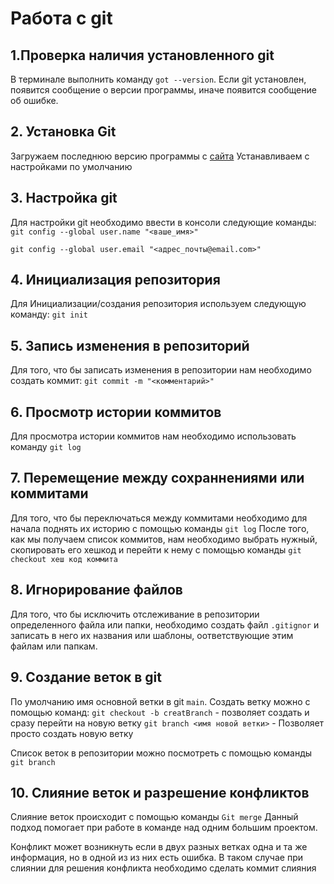 # Работа с git
## 1.Проверка наличия установленного git
В терминале выполнить команду ```got --version```. Если git установлен, появится сообщение о версии программы, иначе появится сообщение об ошибке.

## 2. Установка Git
Загружаем последнюю версию программы с [сайта](https://git-scm.com/download/mac)
Устанавливаем с настройками по умолчанию
## 3. Настройка git
Для настройки git необходимо ввести в консоли следующие команды:
```git config --global user.name "<ваше_имя>"```

```git config --global user.email "<адрес_почты@email.com>"```

## 4. Инициализация репозитория
Для Инициализации/создания репозитория используем следующую команду:
```git init```
## 5. Запись изменения в репозиторий
Для того, что бы записать изменения в репозитории нам необходимо создать коммит:
```git commit -m "<комментарий>"```

## 6. Просмотр истории коммитов
Для просмотра истории коммитов нам необходимо использовать команду ```git log```

## 7. Перемещение между сохраннениями или коммитами
Для того, что бы переключаться между коммитами необходимо для начала поднять их историю с помощью команды ```git log``` После того, как мы получаем список коммитов, нам необходимо выбрать нужный, скопировать его хешкод и перейти к нему с помощью команды ```git checkout хеш код коммита```

## 8. Игнорирование файлов
Для того, что бы исключить отслеживание в репозитории определенного файла или папки, необходимо создать файл ```.gitignor``` и записать в него их названия или шаблоны, оответствующие этим файлам или папкам.

## 9. Создание веток в git
По умолчанию имя основной ветки в git ```main```. Создать ветку можно с помощью команд:
```git checkout -b creatBranch``` - позволяет создать и сразу перейти на новую ветку
```git branch <имя новой ветки>``` - Позволяет просто создать новую ветку

Список веток в репозитории можно посмотреть с помощью команды ```git branch```
 
 ## 10. Слияние веток и разрешение конфликтов
Слияние веток происходит с помощью команды ```Git merge``` Данный подход помогает при работе в команде над одним большим проектом.

Конфликт может возникнуть если в двух разных ветках одна и та же информация, но в одной из из них есть ошибка. В таком случае при слиянии для решения конфликта необходимо сделать коммит слияния
